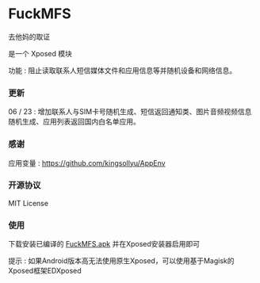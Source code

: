# FuckMFS

去他妈的取证

是一个 Xposed 模块  
  
功能 : 阻止读取联系人短信媒体文件和应用信息等并随机设备和网络信息。

### 更新

06 / 23 : 增加联系人与SIM卡号随机生成、短信返回通知类、图片音频视频信息随机生成、应用列表返回国内白名单应用。

### 感谢

应用变量 : https://github.com/kingsollyu/AppEnv

### 开源协议

MIT License

### 使用

下载安装已编译的 [FuckMFS.apk](./FuckMFS.apk?raw=true) 并在Xposed安装器启用即可  
  
提示 : 如果Android版本高无法使用原生Xposed，可以使用基于Magisk的Xposed框架EDXposed